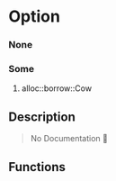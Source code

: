 # Option<Cow>

### None

### Some

1. alloc::borrow::Cow<str>

## Description

> No Documentation 🚧

## Functions

